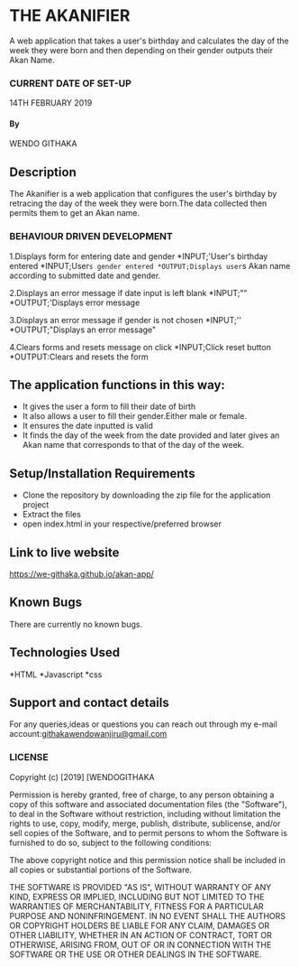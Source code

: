 # THE AKANIFIER

 A web application that takes a user's birthday and calculates the day of the week they were born and then depending on their gender outputs their Akan Name. 

### CURRENT DATE OF SET-UP
14TH FEBRUARY 2019

#### By 
WENDO GITHAKA
## Description
The Akanifier is a web application that configures the user's birthday by retracing the day of the week they were born.The data collected then permits them to get an Akan name.

### BEHAVIOUR DRIVEN DEVELOPMENT
1.Displays form for entering date and gender
*INPUT;'User's birthday entered
*INPUT;User`s gender entered
*OUTPUT;Displays user`s Akan name according to submitted date and gender.

2.Displays an error message if date input is left blank
*INPUT;""
*OUTPUT;'Displays error message

3.Displays an error message if gender is not chosen
*INPUT;''
*OUTPUT;"Displays an error message"

4.Clears forms and resets message on click 
*INPUT;Click reset button
*OUTPUT:Clears and resets the form

## The application functions in this way:
* It gives the user a form to fill their date of birth
* It also allows a user to fill their gender.Either male or female.
* It ensures the date inputted is valid
* It finds the day of the week from the date provided and later gives an Akan name that corresponds to that of the day of the week.

## Setup/Installation Requirements
* Clone the repository by downloading the zip file for the application project
* Extract the files
* open index.html in your respective/preferred browser


## Link to live website
https://we-githaka.github.io/akan-app/

## Known Bugs
There are currently no known bugs.

## Technologies Used
*HTML
*Javascript
*css

## Support and contact details
For any queries,ideas or questions you can reach out through my e-mail account:githakawendowanjiru@gmail.com

### LICENSE
Copyright (c) [2019] [WENDOGITHAKA

Permission is hereby granted, free of charge, to any person obtaining a copy
of this software and associated documentation files (the "Software"), to deal
in the Software without restriction, including without limitation the rights
to use, copy, modify, merge, publish, distribute, sublicense, and/or sell
copies of the Software, and to permit persons to whom the Software is
furnished to do so, subject to the following conditions:

The above copyright notice and this permission notice shall be included in all
copies or substantial portions of the Software.

THE SOFTWARE IS PROVIDED "AS IS", WITHOUT WARRANTY OF ANY KIND, EXPRESS OR
IMPLIED, INCLUDING BUT NOT LIMITED TO THE WARRANTIES OF MERCHANTABILITY,
FITNESS FOR A PARTICULAR PURPOSE AND NONINFRINGEMENT. IN NO EVENT SHALL THE
AUTHORS OR COPYRIGHT HOLDERS BE LIABLE FOR ANY CLAIM, DAMAGES OR OTHER
LIABILITY, WHETHER IN AN ACTION OF CONTRACT, TORT OR OTHERWISE, ARISING FROM,
OUT OF OR IN CONNECTION WITH THE SOFTWARE OR THE USE OR OTHER DEALINGS IN THE
SOFTWARE.
